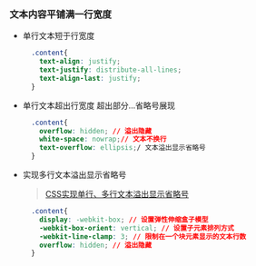 ### 文本内容平铺满一行宽度
- 单行文本短于行宽度
  ```css
    .content{
      text-align: justify;
      text-justify: distribute-all-lines;
      text-align-last: justify;
    }
  ```
- 单行文本超出行宽度 超出部分...省略号展现
  ```css
    .content{
      overflow: hidden; // 溢出隐藏
      white-space: nowrap;// 文本不换行
      text-overflow: ellipsis;/ 文本溢出显示省略号
    }
  ```
- 实现多行文本溢出显示省略号
  > [CSS实现单行、多行文本溢出显示省略号](https://blog.csdn.net/jyn15159/article/details/123998406)
  ```css
    .content{
      display: -webkit-box; // 设置弹性伸缩盒子模型
      -webkit-box-orient: vertical; // 设置子元素排列方式
      -webkit-line-clamp: 3; // 限制在一个块元素显示的文本行数
      overflow: hidden; // 溢出隐藏
    }
  ```
